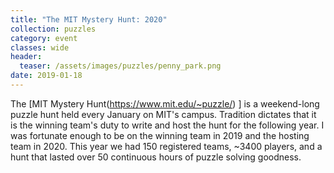 ```yaml
---
title: "The MIT Mystery Hunt: 2020"
collection: puzzles
category: event
classes: wide
header: 
  teaser: /assets/images/puzzles/penny_park.png
date: 2019-01-18
---
```


The \[MIT Mystery Hunt(https://www.mit.edu/~puzzle/) \] is a weekend-long puzzle hunt held every January on MIT's campus.  Tradition dictates that it is the winning team's duty to write and host the hunt for the following year.  I was fortunate enough to be on the winning team in 2019 and the hosting team in 2020. This year we had 150 registered teams, ~3400 players, and a hunt that lasted over 50 continuous hours of puzzle solving goodness.
